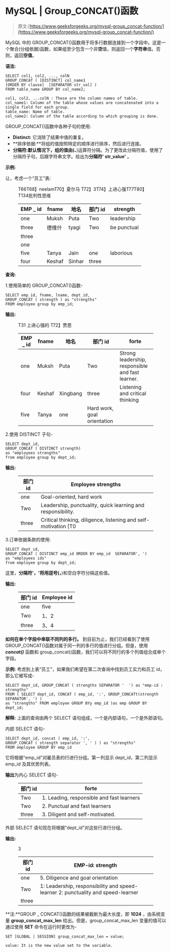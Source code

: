 # MySQL | Group_CONCAT()函数

> 原文:[https://www.geeksforgeeks.org/mysql-group_concat-function/](https://www.geeksforgeeks.org/mysql-group_concat-function/)

MySQL 中的 GROUP_CONCAT()函数用于将多行数据连接到一个字段中。这是一个聚合(分组依据)函数，如果组至少包含一个非**空**值，则返回一个**字符串**值。否则，返回**空值**。

**语法:**

```
SELECT col1, col2, ..., colN
GROUP_CONCAT ( [DISTINCT] col_name1 
[ORDER BY clause]  [SEPARATOR str_val] ) 
FROM table_name GROUP BY col_name2;

col1, col2, ...colN : These are the column names of table.
col_name1: Column of the table whose values are concatenated into a single field for each group.
table_name: Name of table.
col_name2: Column of the table according to which grouping is done.
```

GROUP_CONCAT()函数中各种子句的使用:

*   **Distinct:** 它消除了结果中值的重复。
*   **排序依据:**将组的值按照特定的顺序进行排序，然后进行连接。
*   **分隔符:**默认情况下，组的值由(**、**)运算符分隔。为了更改此分隔符值，使用了分隔符子句，后跟字符串文字。给出为**分隔符' str_value'** 。

**示例:**

让，考虑一个“员工”表:

<figure class="table">T66T68】neelamT70】夏尔马 T72】3T74】上进心强T77T80】 T134批判性思维

| EMP _ id | fname | 地名 | 部门 id | strength |
| --- | --- | --- | --- | --- |
| one | Muksh | Puta | Two | leadership |
| three | 德维什 | tyagi | Two | be punctual |
| three |
| one |
| five | Tanya | Jain | one | laborious |
| four | Keshaf | Sinhar | three |

</figure>

**查询:**

1.使用简单的 GROUP_CONCAT()函数-

```
SELECT emp_id, fname, lname, dept_id, 
GROUP_CONCAT ( strength ) as "strengths" 
FROM employee group by emp_id;
```

**输出:**

<figure class="table">T31 上进心强的 T72】贾恩

| EMP _ id | fname | 地名 | 部门 id | forte |
| --- | --- | --- | --- | --- |
| one | Muksh | Puta | Two | Strong leadership, responsible and fast learner. |
| four | Keshaf | Xingbang | three | Listening and critical thinking |
| five | Tanya | one | Hard work, goal orientation |

</figure>

2.使用 DISTINCT 子句-

```
SELECT dept_id, 
GROUP_CONCAT ( DISTINCT strength) 
as "employees strengths"  
from employee group by dept_id;
```

**输出:**

<figure class="table">

| 部门 id | Employee strengths |
| --- | --- |
| one | Goal-oriented, hard work |
| Two | Leadership, punctuality, quick learning and responsibility. |
| three | Critical thinking, diligence, listening and self-motivation [T0 |

</figure>

3.订单依据条款的使用:

```
SELECT dept_id, 
GROUP_CONCAT ( DISTINCT emp_id ORDER BY emp_id  SEPARATOR', ') 
as "employees ids" 
from employee group by dept_id;
```

这里，**分隔符'，'**将用逗号(**，**)和空白字符分隔这些值。

**输出:**

<figure class="table">

| 部门 id | Employee id |
| --- | --- |
| one | five |
| Two | 1、2 |
| three | 3、4 |

</figure>

**如何在单个字段中串联不同列的多行。**
到目前为止，我们已经看到了使用 GROUP_CONCAT()函数对属于同一列的多行的值进行分组。但是，使用 ***concat()*** 函数和 group_concat()函数，我们可以将不同行的多个列值组合成单个字段。

**示例:**
考虑到上表“员工”，如果我们希望在第二次查询中找到员工实力和员工 id，那么它被写成-

```
SELECT dept_id, GROUP_CONCAT ( strengths SEPARATOR '  ') as "emp-id : strengths"
FROM ( SELECT dept_id, CONCAT ( emp_id, ':', GROUP_CONCATt(strength SEPARATOR', ') )
as "strengths" FROM employee GROUP BYy emp_id )as emp GROUP BY dept_id;
```

**解释:**
上面的查询由两个 SELECT 语句组成，一个是内部语句，一个是外部语句。

内部 SELECT 语句–

```
SELECT dept_id, concat ( emp_id, ':',
GROUP_CONCAT ( strength separator ', ' ) ) as "strengths"  
FROM employee GROUP BY emp_id
```

它将根据“emp_id”对雇员表的行进行分组。第一列显示 dept_id，第二列显示 emp_id 及其优势列表。

**输出**为内心 SELECT 语句-

<figure class="table">

| 部门 id | forte |
| --- | --- |
| Two | 1\. Leading, responsible and fast learners |
| Two | 2\. Punctual and fast learners |
| three | 3\. Diligent and self-motivated. |

</figure>

外部 SELECT 语句现在将根据“dept_id”对这些行进行分组。

**输出:**

<figure class="table">3

| 部门 id | EMP-id: strength |
| --- | --- |
| one | 5\. Diligence and goal orientation |
| Two | 1: Leadership, responsibility and speed-learner 2: punctuality and speed-learner |
| three |

</figure>

**注:**GROUP _ CONCAT()函数的结果被截断为最大长度，即 **1024** ，由系统变量 **group_concat_max_len** 给出。但是，group_concat_max_len 变量的值可以通过使用 **SET** 命令在运行时更改为-

```
SET [GLOBAL | SESSION] group_concat_max_len = value;

value: It is the new value set to the variable.
```